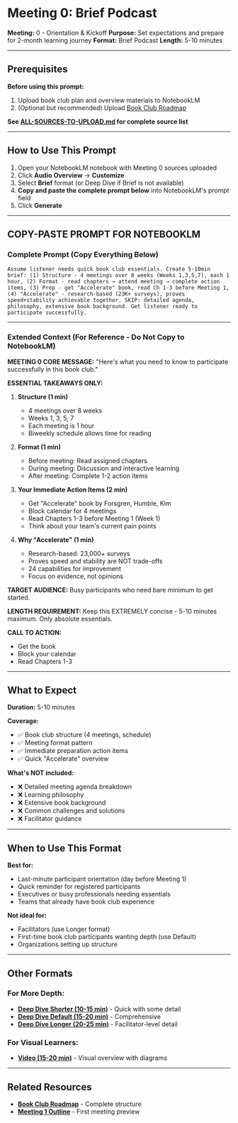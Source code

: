 # Meeting 0: Brief Podcast

**Meeting:** 0 - Orientation & Kickoff
**Purpose:** Set expectations and prepare for 2-month learning journey
**Format:** Brief Podcast
**Length:** 5-10 minutes

---

## Prerequisites

**Before using this prompt:**
1. Upload book club plan and overview materials to NotebookLM
2. (Optional but recommended) Upload [Book Club Roadmap](../../../book-club-roadmap.md)

**See [ALL-SOURCES-TO-UPLOAD.md](ALL-SOURCES-TO-UPLOAD.md) for complete source list**

---

## How to Use This Prompt

1. Open your NotebookLM notebook with Meeting 0 sources uploaded
2. Click **Audio Overview** → **Customize**
3. Select **Brief** format (or Deep Dive if Brief is not available)
4. **Copy and paste the complete prompt below** into NotebookLM's prompt field
5. Click **Generate**

---

## COPY-PASTE PROMPT FOR NOTEBOOKLM

### Complete Prompt (Copy Everything Below)

```
Assume listener needs quick book club essentials. Create 5-10min brief: (1) Structure - 4 meetings over 8 weeks (Weeks 1,3,5,7), each 1 hour, (2) Format - read chapters → attend meeting → complete action items, (3) Prep - get "Accelerate" book, read Ch 1-3 before Meeting 1, (4) "Accelerate" - research-based (23K+ surveys), proves speed+stability achievable together. SKIP: detailed agenda, philosophy, extensive book background. Get listener ready to participate successfully.
```

---

### Extended Context (For Reference - Do Not Copy to NotebookLM)

**MEETING 0 CORE MESSAGE:**
"Here's what you need to know to participate successfully in this book club."

**ESSENTIAL TAKEAWAYS ONLY:**

1. **Structure (1 min)**
   - 4 meetings over 8 weeks
   - Weeks 1, 3, 5, 7
   - Each meeting is 1 hour
   - Biweekly schedule allows time for reading

2. **Format (1 min)**
   - Before meeting: Read assigned chapters
   - During meeting: Discussion and interactive learning
   - After meeting: Complete 1-2 action items

3. **Your Immediate Action Items (2 min)**
   - Get "Accelerate" book by Forsgren, Humble, Kim
   - Block calendar for 4 meetings
   - Read Chapters 1-3 before Meeting 1 (Week 1)
   - Think about your team's current pain points

4. **Why "Accelerate" (1 min)**
   - Research-based: 23,000+ surveys
   - Proves speed and stability are NOT trade-offs
   - 24 capabilities for improvement
   - Focus on evidence, not opinions

**TARGET AUDIENCE:**
Busy participants who need bare minimum to get started.

**LENGTH REQUIREMENT:**
Keep this EXTREMELY concise - 5-10 minutes maximum. Only absolute essentials.

**CALL TO ACTION:**
- Get the book
- Block your calendar
- Read Chapters 1-3

---

## What to Expect

**Duration:** 5-10 minutes

**Coverage:**
- ✅ Book club structure (4 meetings, schedule)
- ✅ Meeting format pattern
- ✅ Immediate preparation action items
- ✅ Quick "Accelerate" overview

**What's NOT included:**
- ❌ Detailed meeting agenda breakdown
- ❌ Learning philosophy
- ❌ Extensive book background
- ❌ Common challenges and solutions
- ❌ Facilitator guidance

---

## When to Use This Format

**Best for:**
- Last-minute participant orientation (day before Meeting 1)
- Quick reminder for registered participants
- Executives or busy professionals needing essentials
- Teams that already have book club experience

**Not ideal for:**
- Facilitators (use Longer format)
- First-time book club participants wanting depth (use Default)
- Organizations setting up structure

---

## Other Formats

### For More Depth:
- **[Deep Dive Shorter (10-15 min)](podcast-deep-dive-shorter.md)** - Quick with some detail
- **[Deep Dive Default (15-20 min)](podcast-deep-dive-default.md)** - Comprehensive
- **[Deep Dive Longer (20-25 min)](podcast-deep-dive-longer.md)** - Facilitator-level detail

### For Visual Learners:
- **[Video (15-20 min)](video.md)** - Visual overview with diagrams

---

## Related Resources

- **[Book Club Roadmap](../../../book-club-roadmap.md)** - Complete structure
- **[Meeting 1 Outline](../../meeting-1/outline.md)** - First meeting preview
